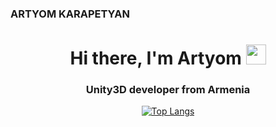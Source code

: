 ### ARTYOM KARAPETYAN

<h1 align="center">Hi there, I'm Artyom</a> 
<img src="https://media.tenor.com/0UPw9RZF_cAAAAAj/pop-cat.gif" height="32"/></h1>
<h3 align="center">Unity3D developer from Armenia</h3>

<div align="center">
  
[![Top Langs](https://github-readme-stats.vercel.app/api/top-langs/?username=therealartyomkar&layout=compact)](https://github.com/anuraghazra/github-readme-stats)
</div>

